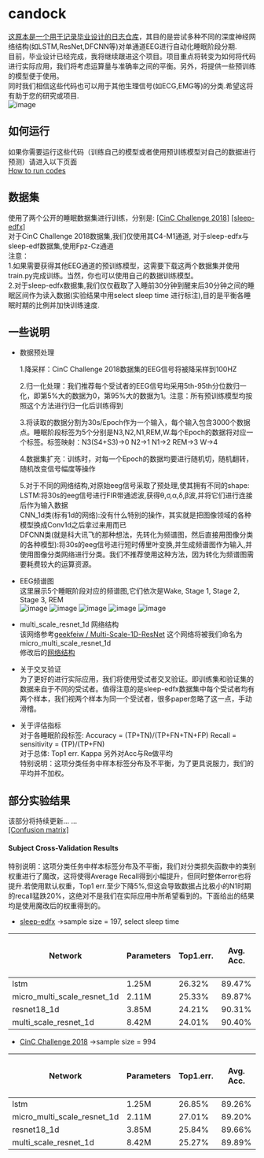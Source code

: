 # candock
[这原本是一个用于记录毕业设计的日志仓库](<https://github.com/HypoX64/candock/tree/Graduation_Project>)，其目的是尝试多种不同的深度神经网络结构(如LSTM,ResNet,DFCNN等)对单通道EEG进行自动化睡眠阶段分期.<br>目前，毕业设计已经完成，我将继续跟进这个项目。项目重点将转变为如何将代码进行实际应用，我们将考虑运算量与准确率之间的平衡。另外，将提供一些预训练的模型便于使用。<br>同时我们相信这些代码也可以用于其他生理信号(如ECG,EMG等)的分类.希望这将有助于您的研究或项目.<br>
![image](https://github.com/HypoX64/candock/blob/master/image/compare.png)

## 如何运行
如果你需要运行这些代码（训练自己的模型或者使用预训练模型对自己的数据进行预测）请进入以下页面<br>
[How to run codes](https://github.com/HypoX64/candock/blob/master/how_to_run.md)<br>

## 数据集
使用了两个公开的睡眠数据集进行训练，分别是:   [[CinC Challenge 2018]](https://physionet.org/physiobank/database/challenge/2018/#files)     [[sleep-edfx]](https://www.physionet.org/physiobank/database/sleep-edfx/) <br>
对于CinC Challenge 2018数据集,我们仅使用其C4-M1通道, 对于sleep-edfx与sleep-edf数据集,使用Fpz-Cz通道<br>
注意：<br>
1.如果需要获得其他EEG通道的预训练模型，这需要下载这两个数据集并使用train.py完成训练。当然，你也可以使用自己的数据训练模型。<br>
2.对于sleep-edfx数据集,我们仅仅截取了入睡前30分钟到醒来后30分钟之间的睡眠区间作为读入数据(实验结果中用select sleep time 进行标注),目的是平衡各睡眠时期的比例并加快训练速度.<br>

## 一些说明
* 数据预处理<br>

  1.降采样：CinC Challenge 2018数据集的EEG信号将被降采样到100HZ<br>

  2.归一化处理：我们推荐每个受试者的EEG信号均采用5th-95th分位数归一化，即第5%大的数据为0，第95%大的数据为1。注意：所有预训练模型均按照这个方法进行归一化后训练得到<br>

  3.将读取的数据分割为30s/Epoch作为一个输入，每个输入包含3000个数据点。睡眠阶段标签为5个分别是N3,N2,N1,REM,W.每个Epoch的数据将对应一个标签。标签映射：N3(S4+S3)->0  N2->1  N1->2  REM->3  W->4<br>

  4.数据集扩充：训练时，对每一个Epoch的数据均要进行随机切，随机翻转，随机改变信号幅度等操作<br>

  5.对于不同的网络结构,对原始eeg信号采取了预处理,使其拥有不同的shape:<br>
  LSTM:将30s的eeg信号进行FIR带通滤波,获得θ,σ,α,δ,β波,并将它们进行连接后作为输入数据<br>
  CNN_1d类(标有1d的网络):没有什么特别的操作，其实就是把图像领域的各种模型换成Conv1d之后拿过来用而已<br>
  DFCNN类(就是科大讯飞的那种想法，先转化为频谱图，然后直接用图像分类的各种模型):将30s的eeg信号进行短时傅里叶变换,并生成频谱图作为输入,并使用图像分类网络进行分类。我们不推荐使用这种方法，因为转化为频谱图需要耗费较大的运算资源。<br>

* EEG频谱图<br>
  这里展示5个睡眠阶段对应的频谱图,它们依次是Wake, Stage 1, Stage 2, Stage 3, REM<br>
  ![image](https://github.com/HypoX64/candock/blob/master/image/spectrum_Wake.png)
  ![image](https://github.com/HypoX64/candock/blob/master/image/spectrum_Stage1.png)
  ![image](https://github.com/HypoX64/candock/blob/master/image/spectrum_Stage2.png)
  ![image](https://github.com/HypoX64/candock/blob/master/image/spectrum_Stage3.png)
  ![image](https://github.com/HypoX64/candock/blob/master/image/spectrum_REM.png)<br>

* multi_scale_resnet_1d 网络结构<br>
  该网络参考[geekfeiw / Multi-Scale-1D-ResNet](https://github.com/geekfeiw/Multi-Scale-1D-ResNet)     这个网络将被我们命名为micro_multi_scale_resnet_1d<br>
  修改后的[网络结构](https://github.com/HypoX64/candock/blob/master/image/multi_scale_resnet_1d_network.png)<br>

* 关于交叉验证<br>为了更好的进行实际应用，我们将使用受试者交叉验证。即训练集和验证集的数据来自于不同的受试者。值得注意的是sleep-edfx数据集中每个受试者均有两个样本，我们视两个样本为同一个受试者，很多paper忽略了这一点，手动滑稽。<br>

* 关于评估指标<br>
  对于各睡眠阶段标签:  Accuracy = (TP+TN)/(TP+FN+TN+FP)   Recall = sensitivity = (TP)/(TP+FN)<br>
  对于总体:   Top1 err.    Kappa    另外对Acc与Re做平均<br>
  特别说明：这项分类任务中样本标签分布及不平衡，为了更具说服力，我们的平均并不加权。

## 部分实验结果
该部分将持续更新... ...<br>
[[Confusion matrix]](https://github.com/HypoX64/candock/blob/master/confusion_mat)<br>

#### Subject Cross-Validation Results
特别说明：这项分类任务中样本标签分布及不平衡，我们对分类损失函数中的类别权重进行了魔改，这将使得Average Recall得到小幅提升，但同时整体error也将提升.若使用默认权重，Top1 err.至少下降5%,但这会导致数据占比极小的N1时期的recall猛跌20%，这绝对不是我们在实际应用中所希望看到的。下面给出的结果均是使用魔改后的权重得到的。<br>
* [sleep-edfx](https://www.physionet.org/physiobank/database/sleep-edfx/)  ->sample size = 197, select sleep time

| Network                     | Parameters | Top1.err. | Avg. Acc. | Avg. Re. | Need to extract feature |
| --------------------------- | ---------- | --------- | --------- | -------- | ----------------------- |
| lstm                        | 1.25M      | 26.32%    | 89.47%    | 68.57%   | Yes                     |
| micro_multi_scale_resnet_1d | 2.11M      | 25.33%    | 89.87%    | 72.61%   | No                      |
| resnet18_1d                 | 3.85M      | 24.21%    | 90.31%    | 72.87%   | No                      |
| multi_scale_resnet_1d       | 8.42M      | 24.01%    | 90.40%    | 72.37%   | No                      |
* [CinC Challenge 2018](https://physionet.org/physiobank/database/challenge/2018/#files)  ->sample size = 994

| Network                     | Parameters | Top1.err. | Avg. Acc. | Avg. Re. | Need to extract feature |
| --------------------------- | ---------- | --------- | --------- | -------- | ----------------------- |
| lstm                        | 1.25M      | 26.85%    | 89.26%    | 71.39%   | Yes                     |
| micro_multi_scale_resnet_1d | 2.11M      | 27.01%    | 89.20%    | 73.12%   | No                      |
| resnet18_1d                 | 3.85M      | 25.84%    | 89.66%    | 73.32%   | No                      |
| multi_scale_resnet_1d       | 8.42M      | 25.27%    | 89.89%    | 73.63%   | No                      |



